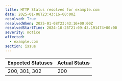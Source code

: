 ```yaml
---
title: HTTP Status resolved for example.com
date: 2025-01-08T23:43:16+00:00Z
resolved: True
resolvedWhen: 2025-01-08T23:43:16+00:00Z
resolvedStartTime: 2024-10-25T21:09:43.191474+00:00
severity: notice
affected:
  - example.com
section: issue
---
```


| Expected Statuses | Actual Status  |
|-------------------|----------------|
| 200, 301, 302 | 200 |
